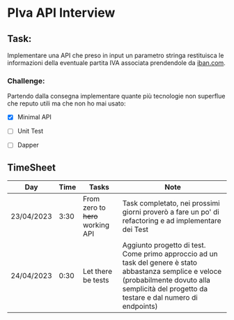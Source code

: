 # PIva API Interview

## Task: 
Implementare una API che preso in input un parametro stringa restituisca le informazioni della eventuale partita IVA associata prendendole da [iban.com](https://www.iban.com/vat-checker).

### Challenge:
Partendo dalla consegna implementare quante più tecnologie non superflue che reputo utili ma che non ho mai usato:

* [x]  Minimal API
* [ ] Unit Test
* [ ] Dapper


## TimeSheet

| Day | Time | Tasks | Note
|---|---|---|---|
|23/04/2023| 3:30 | From zero to ~~hero~~ working API| Task completato, nei prossimi giorni proverò a fare un po' di refactoring e ad implementare dei Test |
|24/04/2023| 0:30 | Let there be tests | Aggiunto progetto di test. Come primo approccio ad un task del genere è stato abbastanza semplice e veloce (probabilmente dovuto alla semplicità del progetto da testare e dal numero di endpoints) |